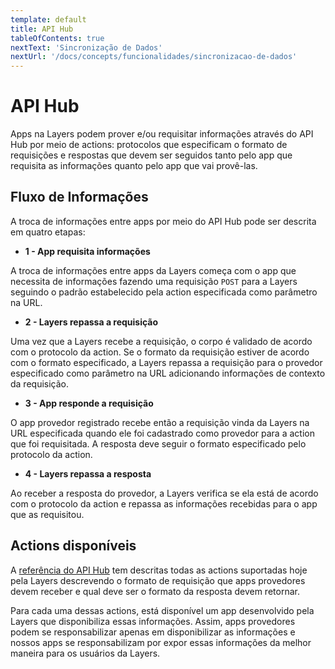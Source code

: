 ```yaml
---
template: default
title: API Hub
tableOfContents: true
nextText: 'Sincronização de Dados'
nextUrl: '/docs/concepts/funcionalidades/sincronizacao-de-dados'
---
```


# API Hub

Apps na Layers podem prover e/ou requisitar informações através do API Hub por meio de actions: protocolos que especificam o formato de requisições e respostas que devem ser seguidos tanto pelo app que requisita as informações quanto pelo app que vai provê-las.

## Fluxo de Informações

A troca de informações entre apps por meio do API Hub pode ser descrita em quatro etapas:

+ <strong> 1 - App requisita informações </strong>

A troca de informações entre apps da Layers começa com o app que necessita de informações fazendo uma requisição `POST` para a Layers seguindo o padrão estabelecido pela action especificada como parâmetro na URL.

+ <strong> 2 - Layers repassa a requisição </strong>

Uma vez que a Layers recebe a requisição, o corpo é validado de acordo com o protocolo da action. Se o formato da requisição estiver de acordo com o formato especificado, a Layers repassa a requisição para o provedor especificado como parâmetro na URL adicionando informações de contexto da requisição.

+ <strong> 3 - App responde a requisição </strong>

O app provedor registrado recebe então a requisição vinda da Layers na URL especificada quando ele foi cadastrado como provedor para a action que foi requisitada. A resposta deve seguir o formato especificado pelo protocolo da action.

+ <strong> 4 - Layers repassa a resposta </strong>

Ao receber a resposta do provedor, a Layers verifica se ela está de acordo com o protocolo da action e repassa as informações recebidas para o app que as requisitou.

## Actions disponíveis

A [referência do API Hub](/docs/api/apihub) tem descritas todas as actions suportadas hoje pela Layers descrevendo o formato de requisição que apps provedores devem receber e qual deve ser o formato da resposta devem retornar.

Para cada uma dessas actions, está disponível um app desenvolvido pela Layers que disponibiliza essas informações. Assim, apps provedores podem se responsabilizar apenas em disponibilizar as informações e nossos apps se responsabilizam por expor essas informações da melhor maneira para os usuários da Layers.

<!-- colocar cards de cada uma das actions disponíveis? -->